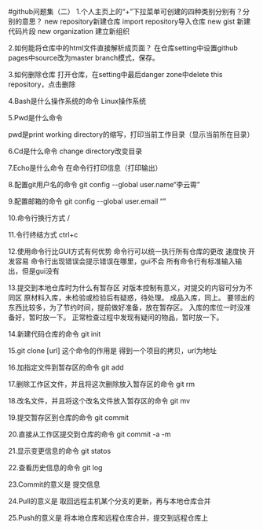 #github问题集（二）
1.个人主页上的“+”下拉菜单可创建的四种类别分别有？分别的意思？
new repository新建仓库
import repository导入仓库
new gist 新建代码片段
new organization 建立新组织


2.如何能将仓库中的html文件直接解析成页面？
在仓库setting中设置github pages中source改为master branch模式，保存。



3.如何删除仓库
打开仓库，在setting中最后danger zone中delete this repository，点击删除


4.Bash是什么操作系统的命令
Linux操作系统


5.Pwd是什么命令

pwd是print working directory的缩写，打印当前工作目录（显示当前所在目录）



6.Cd是什么命令
change directory改变目录


7.Echo是什么命令
在命令行打印信息（打印输出）


8.配置git用户名的命令
git config --global user.name“李云霄”


9.配置邮箱的命令
git config --global user.email “”


10.命令行换行方式
/


11.令行终结方式
ctrl+c


12.使用命令行比GUI方式有何优势
命令行可以统一执行所有仓库的更改
速度快
开发容易
命令行出现错误会提示错误在哪里，gui不会
所有命令行有标准输入输出，但是gui没有


13.提交到本地仓库时为什么有暂存区
  对版本控制有意义，对提交的内容可分为不同区
  原材料入库，未检验或检验后有疑惑，待处理。
  成品入库，同上。
  要领出的东西比较多，为了节约时间，提前做好准备，放在暂存区。
  入库的库位一时没准备好，暂时放一下。
  正常检查过程中发现有疑问的物品，暂时放一下。


14.新建代码仓库的命令
git init


15.git clone [url] 这个命令的作用是
得到一个项目的拷贝，url为地址


16.加指定文件到暂存区的命令
git add


17.删除工作区文件，并且将这次删除放入暂存区的命令
git rm


18.改名文件，并且将这个改名文件放入暂存区的命令
git mv


19.提交暂存区到仓库的命令
git commit


20.直接从工作区提交到仓库的命令
git commit -a -m


21.显示变更信息的命令
git statos


22.查看历史信息的命令
git log


23.Commit的意义是
提交信息


24.Pull的意义是
取回远程主机某个分支的更新，再与本地仓库合并


25.Push的意义是
将本地仓库和远程仓库合并，提交到远程仓库上

